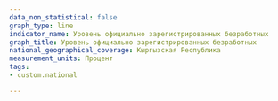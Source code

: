 ```yaml
---
data_non_statistical: false
graph_type: line
indicator_name: Уровень официально зарегистрированных безработных
graph_title: Уровень официально зарегистрированных безработных
national_geographical_coverage: Кыргызская Республика
measurement_units: Процент
tags:
- custom.national

---
```

